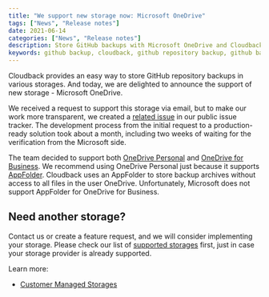 ```yaml
---
title: "We support new storage now: Microsoft OneDrive"
tags: ["News", "Release notes"]
date: 2021-06-14
categories: ["News", "Release notes"]
description: Store GitHub backups with Microsoft OneDrive and Cloudback
keywords: github backup, cloudback, github repository backup, github backup as a service, github backup service, github backup solution, github backup tool, github backup tools, github backup software, onedrive, onedrive backup, onedrive backup tool, onedrive backup tools, onedrive backup software, onedrive backup service, onedrive backup solution, onedrive backup as a service
---
```


Cloudback provides an easy way to store GitHub repository backups in various storages. And today, we are delighted to announce the support of new storage - Microsoft OneDrive. 

We received a request to support this storage via email, but to make our work more transparent, we created a [related issue](https://github.com/cloudback/issue-tracker/issues/7) in our public issue tracker. The development process from the initial request to a production-ready solution took about a month, including two weeks of waiting for the verification from the Microsoft side. 

The team decided to support both [OneDrive Personal](https://www.microsoft.com/en-ww/microsoft-365/onedrive/online-cloud-storage) and [OneDrive for Business](https://www.microsoft.com/en-ww/microsoft-365/onedrive/onedrive-for-business). We recommend using OneDrive Personal just because it supports [AppFolder](https://docs.microsoft.com/en-us/onedrive/developer/rest-api/concepts/special-folders-appfolder). Cloudback uses an AppFolder to store backup archives without access to all files in the user OneDrive. Unfortunately, Microsoft does not support AppFolder for OneDrive for Business.

## Need another storage?

Contact us or create a feature request, and we will consider implementing your storage. Please check our list of [supported storages](https://docs.cloudback.it/features/customer-storages/#supported-storages) first, just in case your storage provider is already supported.

Learn more: 
 - [Customer Managed Storages](https://docs.cloudback.it/features/customer-storages/)